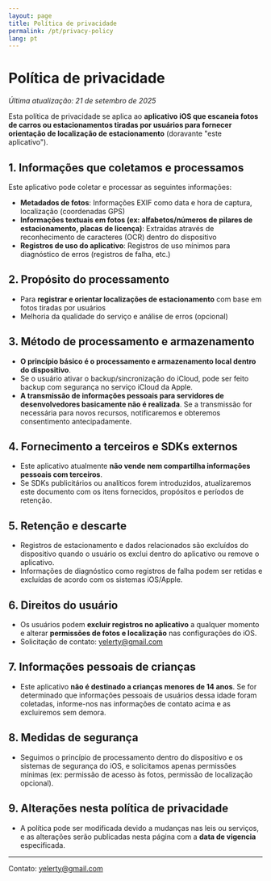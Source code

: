 ```yaml
---
layout: page
title: Política de privacidade
permalink: /pt/privacy-policy
lang: pt
---
```


# Política de privacidade

_Última atualização: 21 de setembro de 2025_

Esta política de privacidade se aplica ao **aplicativo iOS que escaneia fotos de carros ou estacionamentos tiradas por usuários para fornecer orientação de localização de estacionamento** (doravante "este aplicativo").

## 1. Informações que coletamos e processamos

Este aplicativo pode coletar e processar as seguintes informações:

- **Metadados de fotos**: Informações EXIF como data e hora de captura, localização (coordenadas GPS)
- **Informações textuais em fotos (ex: alfabetos/números de pilares de estacionamento, placas de licença)**: Extraídas através de reconhecimento de caracteres (OCR) dentro do dispositivo
- **Registros de uso do aplicativo**: Registros de uso mínimos para diagnóstico de erros (registros de falha, etc.)

## 2. Propósito do processamento

- Para **registrar e orientar localizações de estacionamento** com base em fotos tiradas por usuários
- Melhoria da qualidade do serviço e análise de erros (opcional)

## 3. Método de processamento e armazenamento

- **O princípio básico é o processamento e armazenamento local dentro do dispositivo**.
- Se o usuário ativar o backup/sincronização do iCloud, pode ser feito backup com segurança no serviço iCloud da Apple.
- **A transmissão de informações pessoais para servidores de desenvolvedores basicamente não é realizada**. Se a transmissão for necessária para novos recursos, notificaremos e obteremos consentimento antecipadamente.

## 4. Fornecimento a terceiros e SDKs externos

- Este aplicativo atualmente **não vende nem compartilha informações pessoais com terceiros**.
- Se SDKs publicitários ou analíticos forem introduzidos, atualizaremos este documento com os itens fornecidos, propósitos e períodos de retenção.

## 5. Retenção e descarte

- Registros de estacionamento e dados relacionados são excluídos do dispositivo quando o usuário os exclui dentro do aplicativo ou remove o aplicativo.
- Informações de diagnóstico como registros de falha podem ser retidas e excluídas de acordo com os sistemas iOS/Apple.

## 6. Direitos do usuário

- Os usuários podem **excluir registros no aplicativo** a qualquer momento e alterar **permissões de fotos e localização** nas configurações do iOS.
- Solicitação de contato: [yelerty@gmail.com](mailto:yelerty@gmail.com)

## 7. Informações pessoais de crianças

- Este aplicativo **não é destinado a crianças menores de 14 anos**. Se for determinado que informações pessoais de usuários dessa idade foram coletadas, informe-nos nas informações de contato acima e as excluiremos sem demora.

## 8. Medidas de segurança

- Seguimos o princípio de processamento dentro do dispositivo e os sistemas de segurança do iOS, e solicitamos apenas permissões mínimas (ex: permissão de acesso às fotos, permissão de localização opcional).

## 9. Alterações nesta política de privacidade

- A política pode ser modificada devido a mudanças nas leis ou serviços, e as alterações serão publicadas nesta página com a **data de vigencia** especificada.

---

Contato: [yelerty@gmail.com](mailto:yelerty@gmail.com)